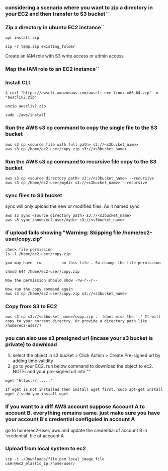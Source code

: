 ### considering a scenario where you want to zip a directory in your EC2 and then transfer to S3 bucket``

### Zip a directory in ubuntu EC2 instance``

```
apt install zip

zip -r temp.zip existing_folder
```

Create an IAM role with S3 write access or admin access

### Map the IAM role to an EC2 instance``

### Install CLI

```
$ curl "https://awscli.amazonaws.com/awscli-exe-linux-x86_64.zip" -o "awscliv2.zip"

unzip awscliv2.zip

sudo ./aws/install
```

### Run the AWS s3 cp command to copy the single file to the S3 bucket

```
aws s3 cp <source file with full path> s3://<s3bucket_name>
aws s3 cp /home/ec2-user/copy.zip s3://<s3bucket_name>
```

### Run the AWS s3 cp command to recursive file copy to the S3 bucket

```
aws s3 cp <source directory path> s3://<s3bucket_name> --recursive
aws s3 cp /home/ec2-user/mydir s3://<s3bucket_name> --recursive
```

### sync files to S3 bucket
sync will only upload the new or modified files. As it named sync

```
aws s3 sync <source directory path> s3://<s3bucket_name>
aws s3 sync /home/ec2-user/mydir s3://<s3bucket_name>
```


### if upload fails showing "Warning: Skipping file /home/ec2-user/copy.zip"

```
check file permission
ls -l /home/ec2-user/copy.zip

you may have -rw-------- on this file . So change the file permission

chmod 644 /home/ec2-user/copy.zip

Now the permission should show -rw-r--r--

Now run the copy command again
aws s3 cp /home/ec2-user/copy.zip s3://<s3bucket_name>
```
### Copy from S3 to EC2
```
aws s3 cp s3://<s3bucket_name>/copy.zip .  (dont miss the '.' It will copy to your corrent directry. Or provide a directory path like /home/ec2-user/)
```
### you can also use s3 presigned url (incase your s3 bucket is private) to download
1. select the object in s3 bucket > Click Action > Create Pre-signed url by adding time validity 
2. go to your EC2. run below command to download the object to ec2. NOTE: add your pre-signed url into ""

```
wget "https://......"

If wget is not installed then install wget first. sudo apt-get install wget / sudo yum install wget
```

### If you want to a diff AWS account suppose Account A to account B. everything remains same. just make sure you have your account B's credential configuied in account A
go to home/ec2-user/.aws and update the credential of account B in 'credential' file of account A

### Upload from local system to ec2
```
scp -i ~/Downloads/file.pem local_image_file user@ec2_elastic_ip:/home/user/
```
